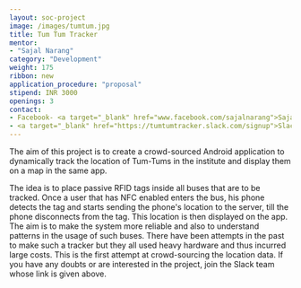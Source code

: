 ```yaml
---
layout: soc-project
image: /images/tumtum.jpg
title: Tum Tum Tracker
mentor:
- "Sajal Narang"
category: "Development"
weight: 175
ribbon: new
application_procedure: "proposal"
stipend: INR 3000
openings: 3
contact:
- Facebook- <a target="_blank" href="www.facebook.com/sajalnarang">Sajal Narang</a>
- <a target="_blank" href="https://tumtumtracker.slack.com/signup">Slack</a> (Sign in using iitb.ac.in email)
---
```


The aim of this project is to create a crowd-sourced Android application to dynamically track the location of Tum-Tums in the institute and display them on a map in the same app.

<!--break-->

The idea is to place passive RFID tags inside all buses that are to be tracked. Once a user that has NFC enabled enters the bus, his phone detects the tag and starts sending the phone's location to the server, till the phone disconnects from the tag. This location is then displayed on the app. The aim is to make the system more reliable and also to understand patterns in the usage of such buses. There have been attempts in the past to make such a tracker but they all used heavy hardware and thus incurred large costs. This is the first attempt at crowd-sourcing the location data. If you have any doubts or are interested in the project, join the Slack team whose link is given above.
